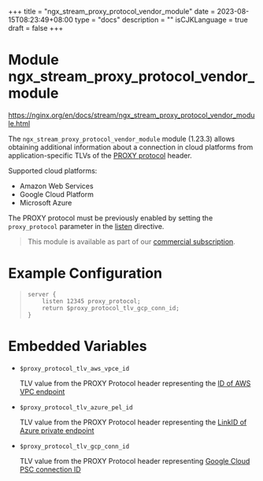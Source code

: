 +++
title = "ngx_stream_proxy_protocol_vendor_module"
date = 2023-08-15T08:23:49+08:00
type = "docs"
description = ""
isCJKLanguage = true
draft = false
+++

# Module ngx_stream_proxy_protocol_vendor_module

https://nginx.org/en/docs/stream/ngx_stream_proxy_protocol_vendor_module.html



The `ngx_stream_proxy_protocol_vendor_module` module (1.23.3) allows obtaining additional information about a connection in cloud platforms from application-specific TLVs of the [PROXY protocol](http://www.haproxy.org/download/1.8/doc/proxy-protocol.txt) header.

Supported cloud platforms:

- Amazon Web Services
- Google Cloud Platform
- Microsoft Azure



The PROXY protocol must be previously enabled by setting the `proxy_protocol` parameter in the [listen](https://nginx.org/en/docs/stream/ngx_stream_core_module.html#listen) directive.



> This module is available as part of our [commercial subscription](http://nginx.com/products/).





# Example Configuration



> ```
> server {
>     listen 12345 proxy_protocol;
>     return $proxy_protocol_tlv_gcp_conn_id;
> }
> ```





# Embedded Variables



- `$proxy_protocol_tlv_aws_vpce_id`

  TLV value from the PROXY Protocol header representing the [ID of AWS VPC endpoint](https://docs.aws.amazon.com/elasticloadbalancing/latest/network/load-balancer-target-groups.html#proxy-protocol)

- `$proxy_protocol_tlv_azure_pel_id`

  TLV value from the PROXY Protocol header representing the [LinkID of Azure private endpoint](https://learn.microsoft.com/en-us/azure/private-link/private-link-service-overview#getting-connection-information-using-tcp-proxy-v2)

- `$proxy_protocol_tlv_gcp_conn_id`

  TLV value from the PROXY Protocol header representing [Google Cloud PSC connection ID](https://cloud.google.com/vpc/docs/configure-private-service-connect-producer#proxy-protocol)